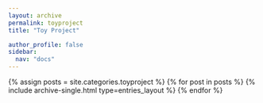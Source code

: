 ```yaml
---
layout: archive
permalink: toyproject
title: "Toy Project"

author_profile: false
sidebar:
  nav: "docs"
---
```


{% assign posts = site.categories.toyproject %}
{% for post in posts %}
  {% include archive-single.html type=entries_layout %}
{% endfor %}
